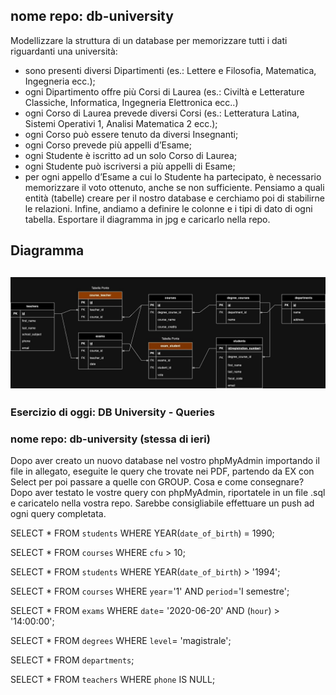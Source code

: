 ## nome repo: db-university
Modellizzare la struttura di un database per memorizzare tutti i dati riguardanti una università:
- sono presenti diversi Dipartimenti (es.: Lettere e Filosofia, Matematica, Ingegneria ecc.);
- ogni Dipartimento offre più Corsi di Laurea (es.: Civiltà e Letterature Classiche, Informatica, Ingegneria Elettronica ecc..)
- ogni Corso di Laurea prevede diversi Corsi (es.: Letteratura Latina, Sistemi Operativi 1, Analisi Matematica 2 ecc.);
- ogni Corso può essere tenuto da diversi Insegnanti;
- ogni Corso prevede più appelli d’Esame;
- ogni Studente è iscritto ad un solo Corso di Laurea;
- ogni Studente può iscriversi a più appelli di Esame;
- per ogni appello d’Esame a cui lo Studente ha partecipato, è necessario memorizzare il voto ottenuto, anche se non sufficiente.
Pensiamo a quali entità (tabelle) creare per il nostro database e cerchiamo poi di stabilirne le relazioni.
Infine, andiamo a definire le colonne e i tipi di dato di ogni tabella.
Esportare il diagramma in jpg e caricarlo nella repo.

## Diagramma

![Questo è il testo dell'alt](Diagramma.jpg)
---

### Esercizio di oggi: DB University - Queries
### nome repo: db-university (stessa di ieri)
Dopo aver creato un nuovo database nel vostro phpMyAdmin importando il file in allegato, eseguite le query che trovate nei PDF, partendo da EX con Select per poi passare a quelle con GROUP.
Cosa  e come consegnare?
Dopo aver testato le vostre query con phpMyAdmin, riportatele in un file .sql e caricatelo nella vostra repo.
Sarebbe consigliabile effettuare un push ad ogni query completata.


<!-- 1. Selezionare tutti gli studenti nati nel 1990 (160) -->
SELECT * FROM `students` WHERE YEAR(`date_of_birth`) = 1990;

<!-- 2. Selezionare tutti i corsi che valgono più di 10 crediti (479) -->
SELECT * FROM `courses` WHERE `cfu` > 10;

<!-- 3. Selezionare tutti gli studenti che hanno più di 30 anni -->
SELECT * FROM `students` WHERE YEAR(`date_of_birth`) > '1994';

<!-- 4. Selezionare tutti i corsi del primo semestre del primo anno di un qualsiasi corso di laurea (286) -->
SELECT * FROM `courses` WHERE `year`='1' AND `period`='I semestre';

<!-- 5. Selezionare tutti gli appelli d'esame che avvengono nel pomeriggio (dopo le 14) del 20/06/2020 (21)-->
SELECT * FROM `exams` WHERE `date`= '2020-06-20' AND (`hour`) > '14:00:00';

<!-- 6. Selezionare tutti i corsi di laurea magistrale (38) -->
SELECT * FROM `degrees`  WHERE `level`= 'magistrale';

<!-- 7. Da quanti dipartimenti è composta l'università? (12) -->
SELECT * FROM `departments`;

<!-- 8. Quanti sono gli insegnanti che non hanno un numero di telefono? (50) -->
SELECT * FROM `teachers` WHERE `phone` IS NULL;
